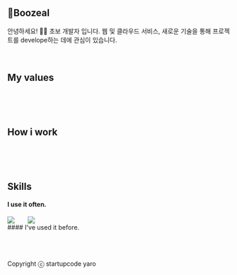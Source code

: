 ## Boozeal

안녕하세요! 🙋‍♂️ 초보 개발자 입니다. 웹 및 클라우드 서비스, 새로운 기술을 통해 프로젝트를 develope하는 데에 관심이 있습니다.
<br />
<br />
<br />

## My values

<br />
<br />
<br />

## How i work

<br />
<br />
<br />

## Skills

#### I use it often.

<div style="display:flex;gap:30px;flex-wrap:wrap;">
  <img src="https://img.shields.io/badge/js-F7DF1E?style=for-the-badge&logo=javascript&logoColor=black">
  <img src="https://img.shields.io/badge/Python-3776AB?style=for-the-badge&logo=Python&logoColor=white">
</div>
#### I've used it before.
<div style="display:flex;gap:30px;flex-wrap:wrap;">

</div>
<br />
<br />
<br />

Copyright ⓒ startupcode yaro
